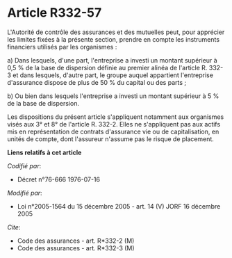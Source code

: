 # Article R332-57

L'Autorité de contrôle des assurances et des mutuelles peut, pour apprécier les limites fixées à la présente section, prendre
en compte les instruments financiers utilisés par les organismes :

a) Dans lesquels, d'une part, l'entreprise a investi un montant supérieur à 0,5 % de la base de dispersion définie au premier
alinéa de l'article R. 332-3 et dans lesquels, d'autre part, le groupe auquel appartient l'entreprise d'assurance dispose de
plus de 50 % du capital ou des parts ;

b) Ou bien dans lesquels l'entreprise a investi un montant supérieur à 5 % de la base de dispersion.

Les dispositions du présent article s'appliquent notamment aux organismes visés aux 3° et 8° de l'article R. 332-2. Elles ne
s'appliquent pas aux actifs mis en représentation de contrats d'assurance vie ou de capitalisation, en unités de compte, dont
l'assureur n'assume pas le risque de placement.

**Liens relatifs à cet article**

_Codifié par_:

  - Décret n°76-666 1976-07-16

_Modifié par_:

  - Loi n°2005-1564 du 15 décembre 2005 - art. 14 (V) JORF 16 décembre 2005

_Cite_:

  - Code des assurances - art. R*332-2 (M)
  - Code des assurances - art. R*332-3 (M)
